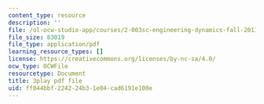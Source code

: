 ```yaml
---
content_type: resource
description: ''
file: /ol-ocw-studio-app/courses/2-003sc-engineering-dynamics-fall-2011/ff044bbf224224b31e04cad6191e100e_cd8lDtAtJbE.pdf
file_size: 83019
file_type: application/pdf
learning_resource_types: []
license: https://creativecommons.org/licenses/by-nc-sa/4.0/
ocw_type: OCWFile
resourcetype: Document
title: 3play pdf file
uid: ff044bbf-2242-24b3-1e04-cad6191e100e
---
```

